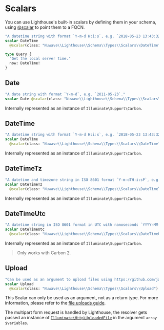 # Scalars

You can use Lighthouse's built-in scalars by defining them in your schema,
using [@scalar](directives.md#scalar) to point them to a FQCN.

```graphql
"A datetime string with format `Y-m-d H:i:s`, e.g. `2018-05-23 13:43:32`."
scalar DateTime
  @scalar(class: "Nuwave\\Lighthouse\\Schema\\Types\\Scalars\\DateTime")

type Query {
  "Get the local server time."
  now: DateTime!
}
```

## Date

```graphql
"A date string with format `Y-m-d`, e.g. `2011-05-23`."
scalar Date @scalar(class: "Nuwave\\Lighthouse\\Schema\\Types\\Scalars\\Date")
```

Internally represented as an instance of `Illuminate\Support\Carbon`.

## DateTime

```graphql
"A datetime string with format `Y-m-d H:i:s`, e.g. `2018-05-23 13:43:32`."
scalar DateTime
  @scalar(class: "Nuwave\\Lighthouse\\Schema\\Types\\Scalars\\DateTime")
```

Internally represented as an instance of `Illuminate\Support\Carbon`.

## DateTimeTz

```graphql
"A datetime and timezone string in ISO 8601 format `Y-m-dTH:i:sP`, e.g. `2020-04-20T13:53:12+02:00`."
scalar DateTimeTz
  @scalar(class: "Nuwave\\Lighthouse\\Schema\\Types\\Scalars\\DateTimeTz")
```

Internally represented as an instance of `Illuminate\Support\Carbon`.

## DateTimeUtc

```graphql
"A datetime string in ISO 8601 format in UTC with nanoseconds `YYYY-MM-DDTHH:mm:ss.SSSSSSZ`, e.g. `2020-04-20T16:20:04.000000Z`."
scalar DateTimeUtc
  @scalar(class: "Nuwave\\Lighthouse\\Schema\\Types\\Scalars\\DateTimeUtc")
```

Internally represented as an instance of `Illuminate\Support\Carbon`.

> Only works with Carbon 2.

## Upload

```graphql
"Can be used as an argument to upload files using https://github.com/jaydenseric/graphql-multipart-request-spec"
scalar Upload
  @scalar(class: "Nuwave\\Lighthouse\\Schema\\Types\\Scalars\\Upload")
```

This Scalar can only be used as an argument, not as a return type.
For more information, please refer to the [file uploads guide](../digging-deeper/file-uploads.md).

The multipart form request is handled by Lighthouse, the resolver gets passed
an instance of [`Illuminate\Http\UploadedFile`](https://laravel.com/api/9.x/Illuminate/Http/UploadedFile.html)
in the argument `array $variables`.
